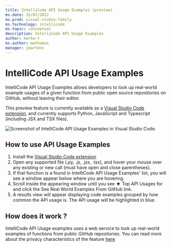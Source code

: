 ```yaml
---
title: IntelliCode API Usage Examples (preview)
ms.date: 15/07/2022
ms.prod: visual-studio-family
ms.technology: intellicode
ms.topic: conceptual
description: IntelliCode API Usage Examples
author: markw-t
ms.author: mwthomas
manager: jmartens
---
```


# IntelliCode API Usage Examples

IntelliCode API Usage Examples allows developers to look up real-world example usages of a given function from public open source repositories on GitHub, without leaving their editor.

This preview feature is currently available as a [Visual Studio Code extension](https://marketplace.visualstudio.com/items?itemName=VisualStudioExptTeam.intellicode-api-usage-examples), and currently supports Python, JavaScript and Typescript (including JSX and TSX files). 

![Screenshot of IntelliCode API Usage Examples in Visual Studio Code.](media/IntelliCodeAPIUsageExamplesV2.gif)

## How to use API Usage Examples

1. Install the [Visual Studio Code extension](https://marketplace.visualstudio.com/items?itemName=VisualStudioExptTeam.intellicode-api-usage-examples)
1. Open any supported file (.py, .js, .jsx, .tsx), and hover your mouse over any existing or new call (must have open and close parentheses).
1. If that function is a found in IntelliCode API Usage Examples' list, you will see a window appear below where you are hovering.
1. Scroll inside the appearing window until you see ★ Top API Usages for and click the See Real World Examples From GitHub link.
1. A results view will appear displaying code examples grouped by how common the API usage is. The API usage will be highlighted in blue.

## How does it work ?
IntelliCode API Usage examples uses a web service to look up real-world examples of functions from public GitHub repositories. You can read more about the privacy characteristics of the feature [here](intellicode-privacy)
